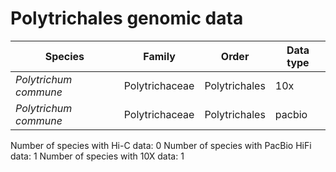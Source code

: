 # Polytrichales genomic data

| Species | Family | Order | Data type |
| -- | --- | --- | --- |
| *Polytrichum commune* | Polytrichaceae | Polytrichales | 10x |
| *Polytrichum commune* | Polytrichaceae | Polytrichales | pacbio |

Number of species with Hi-C data: 0
Number of species with PacBio HiFi data: 1
Number of species with 10X data: 1

